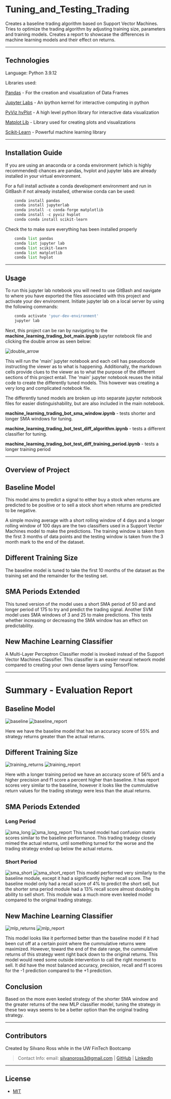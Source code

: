 # Tuning_and_Testing_Trading
Creates a baseline trading algorithm based on Support Vector Machines. Tries to optimize the trading algorithm by adjusting training size, parameters and training models. Creates a report to showcase the differences in machine learning models and their effect on returns.


---

## Technologies

Language: Python 3.9.12

Libraries used:

[Pandas](https://pandas.pydata.org/pandas-docs/stable/index.html) - For the creation and visualization of Data Frames

[Jupyter Labs](https://jupyter.org/) - An ipython kernel for interactive computing in python

[PyViz hvPlot](https://hvplot.holoviz.org/index.html) - A high level python library for interactive data visualization

[Matplot Lib](https://matplotlib.org/) - Library used for creating plots and visualizations

[Scikit-Learn](https://scikit-learn.org/0.18/auto_examples/svm/plot_iris.html) - Powerful machine learning library




---

## Installation Guide

If you are using an anaconda or a conda environment (which is highly recommended) chances are pandas, hvplot and jupyter labs are already installed in your virtual environment. 

For a full install activate a conda development environment and run in GitBash if not already installed, otherwise conda can be used:
```python
    conda install pandas
    conda install jupyterlab
    conda install -c conda-forge matplotlib
    conda install -c pyviz hvplot
    conda conda install scikit-learn
```


Check the to make sure everything has been installed properly
```python
    conda list pandas
    conda list jupyter lab
    conda list scikit-learn
    conda list matplotlib
    conda list hvplot
```


---

## Usage

To run this jupyter lab notebook you will need to use GitBash and navigate to where you have exported the files associated with this project and activate your dev environment.
Initiate jupyter lab on a local server by  using the following commands:

```python
    conda activate 'your-dev-environment'
    jupyter lab
```

Next, this project can be ran by navigating to the **machine_learning_trading_bot_main.ipynb** jupyter notebook file and clicking the double arrow as seen below:

![double_arrow](images/double_arrow.png)

This will run the 'main' jupyter notebook and each cell has pseudocode instructing the viewer as to what is happening. Additionally, the markdown cells provide clues to the viewer as to what the purpose of the different sections of this project entail. The 'main' jupyter notebook reuses the initial code to create the differently tuned models. 
This however was creating a very long and complicated notebook file. 

The differently tuned models are broken up into separate jupyter notebook files for easier distinguishability, but are also included in the main notebook. 

**machine_learning_trading_bot_sma_window.ipynb** - tests shorter and longer SMA windows for tuning.

**machine_learning_trading_bot_test_diff_algorithm.ipynb** - tests a different classifier for tuning.

**machine_learning_trading_bot_test_diff_training_period.ipynb** - tests a longer training period



---

## Overview of Project

## Baseline Model
This model aims to predict a signal to either buy a stock when returns are predicted to be positive or to sell a stock short when returns are predicted to be negative.

A simple moving average with a short rolling window of 4 days and a longer rolling window of 100 days are the two classifiers used in a Support Vector Machines model to make the predictions. The training window is taken from the first 3 months of data points and the testing window is taken from the 3 month mark to the end of the dataset. 

## Different Training Size
The baseline model is tuned to take the first 10 months of the dataset as the training set and the remainder for the testing set. 

## SMA Periods Extended
This tuned version of the model uses a short SMA period of 50 and and longer period of 175 to try and predict the trading signal. Another SVM model uses SMA windows of 3 and 25 to make predictions. This tests whether increasing or decreasing the SMA window has an effect on predictability.

## New Machine Learning Classifier
A Multi-Layer Perceptron Classifier model is invoked instead of the Support Vector Machines Classifier. This classifier is an easier neural network model compared to creating your own dense layers using TensorFlow. 


---
# Summary - Evaluation Report

## Baseline Model
![baseline](images/baseline_returns.png) ![baseline_report](images/baseline_report.png)

Here we have the baseline model that has an accuracy score of 55% and strategy returns greater than the actual returns.

## Different Training Size
![training_returns](images/period_returns.png) ![training_report](images/10_month_train_report.png)

Here with a longer training period we have an accuracy score of 56% and a higher precision and f1 score a percent higher than baseline. It has report scores very similar to the baseline, however it looks like the cummulative return values for the trading strategy were less than the atual returns.

## SMA Periods Extended
### Long Period
![sma_long](images/long_sma_returns.png) ![sma_long_report](images/long_sma_report.png)
This tuned model had confusion matrix scores similar to the baseline performance. This trading tradegy closely mimed the actual returns, until something turned for the worse and the trading strategy ended up below the actual returns.


### Short Period
![sma_short](images/short_sma_returns.png) ![sma_short_report](images/short_sma_report.png)
This model performed very similarly to the baseline module, except it had a significantly higher recall score. The baseline model only had a recall score of 4% to predict the short sell, but the shorter sma period module had a 13% recall score almost doubling its ability to sell short. This module was a much more even keeled model compared to the original trading strategy. 


## New Machine Learning Classifier
![mlp_returns](images/new_strat_vs_actual.png) ![mlp_report](images/MLP_report.png)

This model looks like it performed better than the baseline model if it had been cut off at a certain point where the cummulative returns were maximized. However, toward the end of the date range, the cummulative returns of this strategy went right back down to the original returns. This model would need some outside intervention to call the right moment to sell. It did have the most balanced accuracy, precision, recall and f1 scores for the -1 prediction compared to the +1 prediction. 

## Conclusion
Based on the more even keeled strategy of the shorter SMA window and the greater returns of the new MLP classifier model, tuning the strategy in these two ways seems to be a better option than the original trading strategy. 



---

## Contributors

Created by Silvano Ross while in the UW FinTech Bootcamp
> Contact Info:
> email: silvanoross3@gmail.com |
> [GitHub](https://github.com/silvanoross) |
> [LinkedIn](https://www.linkedin.com/in/silvano-ross-b6a15a93/)


---

## License

- [MIT](LICENSE)
